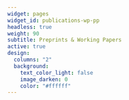 ```yaml
---
widget: pages
widget_id: publications-wp-pp
headless: true
weight: 90
subtitle: Preprints & Working Papers
active: true
design:
  columns: "2"
  background:
    text_color_light: false
    image_darken: 0
    color: "#ffffff"
---
```

